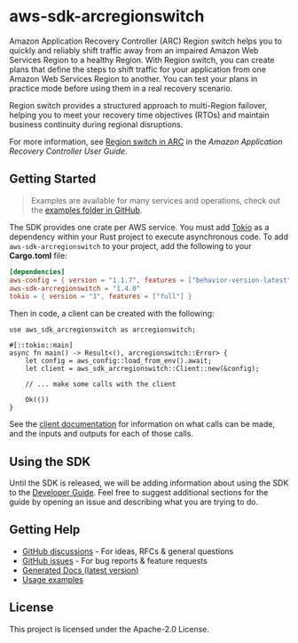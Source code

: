 # aws-sdk-arcregionswitch

Amazon Application Recovery Controller (ARC) Region switch helps you to quickly and reliably shift traffic away from an impaired Amazon Web Services Region to a healthy Region. With Region switch, you can create plans that define the steps to shift traffic for your application from one Amazon Web Services Region to another. You can test your plans in practice mode before using them in a real recovery scenario.

Region switch provides a structured approach to multi-Region failover, helping you to meet your recovery time objectives (RTOs) and maintain business continuity during regional disruptions.

For more information, see [Region switch in ARC](https://docs.aws.amazon.com/r53recovery/latest/dg/region-switch.html) in the _Amazon Application Recovery Controller User Guide_.

## Getting Started

> Examples are available for many services and operations, check out the
> [examples folder in GitHub](https://github.com/awslabs/aws-sdk-rust/tree/main/examples).

The SDK provides one crate per AWS service. You must add [Tokio](https://crates.io/crates/tokio)
as a dependency within your Rust project to execute asynchronous code. To add `aws-sdk-arcregionswitch` to
your project, add the following to your **Cargo.toml** file:

```toml
[dependencies]
aws-config = { version = "1.1.7", features = ["behavior-version-latest"] }
aws-sdk-arcregionswitch = "1.4.0"
tokio = { version = "1", features = ["full"] }
```

Then in code, a client can be created with the following:

```rust,no_run
use aws_sdk_arcregionswitch as arcregionswitch;

#[::tokio::main]
async fn main() -> Result<(), arcregionswitch::Error> {
    let config = aws_config::load_from_env().await;
    let client = aws_sdk_arcregionswitch::Client::new(&config);

    // ... make some calls with the client

    Ok(())
}
```

See the [client documentation](https://docs.rs/aws-sdk-arcregionswitch/latest/aws_sdk_arcregionswitch/client/struct.Client.html)
for information on what calls can be made, and the inputs and outputs for each of those calls.

## Using the SDK

Until the SDK is released, we will be adding information about using the SDK to the
[Developer Guide](https://docs.aws.amazon.com/sdk-for-rust/latest/dg/welcome.html). Feel free to suggest
additional sections for the guide by opening an issue and describing what you are trying to do.

## Getting Help

* [GitHub discussions](https://github.com/awslabs/aws-sdk-rust/discussions) - For ideas, RFCs & general questions
* [GitHub issues](https://github.com/awslabs/aws-sdk-rust/issues/new/choose) - For bug reports & feature requests
* [Generated Docs (latest version)](https://awslabs.github.io/aws-sdk-rust/)
* [Usage examples](https://github.com/awslabs/aws-sdk-rust/tree/main/examples)

## License

This project is licensed under the Apache-2.0 License.

